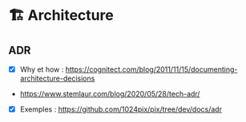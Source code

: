# 🏗️ Architecture

## ADR

- [x] Why et how : https://cognitect.com/blog/2011/11/15/documenting-architecture-decisions
- https://www.stemlaur.com/blog/2020/05/28/tech-adr/
- [x] Exemples : https://github.com/1024pix/pix/tree/dev/docs/adr

